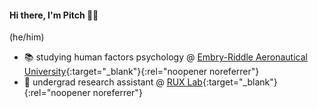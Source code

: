 <!--
**wspitch/wspitch** is a ✨ _special_ ✨ repository because its `README.md` (this file) appears on your GitHub profile.
-->

#### Hi there, I'm Pitch 👋🏼

(he/him)

- 📚 studying human factors psychology @ [Embry-Riddle Aeronautical University](https://erau.edu){:target="_blank"}{:rel="noopener noreferrer"}
- 🔬 undergrad research assistant @ [RUX Lab](https://daytonabeach.erau.edu/about/labs/research-user-experience){:target="_blank"}{:rel="noopener noreferrer"}
